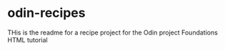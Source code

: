 # odin-recipes
THis is the readme for a recipe project for the Odin project Foundations HTML tutorial